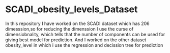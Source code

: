 # SCADI_obesity_levels_Dataset
In this repository I have worked on the SCADI dataset which has 206 dimesssion,so for reducing the dimenssion I use the curse of dimensiobnality, which tells that the number of components can be used for giving best model for prediction.
And I worked on the other dataset obesity_level in which i use the regression and decission tree for prediction
